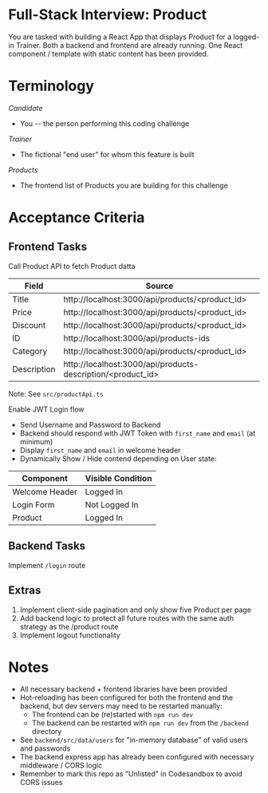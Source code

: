 # Full-Stack Interview: Product

You are tasked with building a React App that displays Product  for a logged-in Trainer. Both a backend and frontend are already running. One React component / template with static content has been provided.

# Terminology

_Candidate_

- You -- the person performing this coding challenge

_Trainer_

- The fictional "end user" for whom this feature is built

_Products_

- The frontend list of Products you are building for this challenge

# Acceptance Criteria

## Frontend Tasks

Call Product API to fetch Product datta

| Field       | Source                                                   |
| ----------- | -------------------------------------------------------- |
| Title       | http://localhost:3000/api/products/<product_id>         |
| Price       | http://localhost:3000/api/products/<product_id>         |
| Discount    | http://localhost:3000/api/products/<product_id>         |
| ID          | http://localhost:3000/api/products-ids         |
| Category    | http://localhost:3000/api/products/<product_id>         |
| Description | http://localhost:3000/api/products-description/<product_id> |

Note: See `src/productApi.ts`


Enable JWT Login flow

- Send Username and Password to Backend
- Backend should respond with JWT Token with `first_name` and `email` (at minimum)
- Display `first_name` and `email` in welcome header
- Dynamically Show / Hide contend depending on User state:

| Component      | Visible Condition |
| -------------- | ----------------- |
| Welcome Header | Logged In         |
| Login Form     | Not Logged In     |
| Product        | Logged In         |


## Backend Tasks

Implement `/login` route


## Extras

1. Implement client-side pagination and only show five Product per page
2. Add backend logic to protect all future routes with the same auth strategy as the /product route
3. Implement logout functionality



# Notes

- All necessary backend + frontend libraries have been provided
- Hot-reloading has been configured for both the frontend and the backend, but dev servers may need to be restarted manually:
  - The frontend can be (re)started with `npm run dev`
  - The backend can be restarted with `npm run dev` from the `/backend` directory
- See `backend/src/data/users` for "in-memory database" of valid users and passwords
- The backend express app has already been configured with necessary middleware / CORS logic
- Remember to mark this repo as "Unlisted" in Codesandbox to avoid CORS issues
